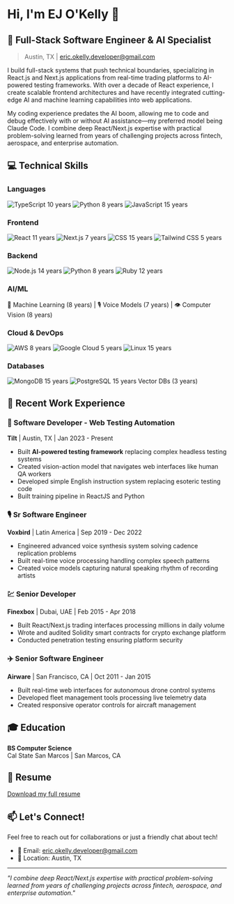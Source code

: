 # Hi, I'm EJ O'Kelly 👋

## 🚀 Full-Stack Software Engineer & AI Specialist
> Austin, TX | [eric.okelly.developer@gmail.com](mailto:eric.okelly.developer@gmail.com)

I build full-stack systems that push technical boundaries, specializing in React.js and Next.js applications from real-time trading platforms to AI-powered testing frameworks. With over a decade of React experience, I create scalable frontend architectures and have recently integrated cutting-edge AI and machine learning capabilities into web applications.

My coding experience predates the AI boom, allowing me to code and debug effectively with or without AI assistance—my preferred model being Claude Code. I combine deep React/Next.js expertise with practical problem-solving learned from years of challenging projects across fintech, aerospace, and enterprise automation.

## 💻 Technical Skills

### Languages
![TypeScript](https://img.shields.io/badge/-TypeScript-3178C6?style=flat-square&logo=typescript&logoColor=white) 10 years
![Python](https://img.shields.io/badge/-Python-3776AB?style=flat-square&logo=python&logoColor=white) 8 years
![JavaScript](https://img.shields.io/badge/-JavaScript-F7DF1E?style=flat-square&logo=javascript&logoColor=black) 15 years

### Frontend
![React](https://img.shields.io/badge/-React-61DAFB?style=flat-square&logo=react&logoColor=black) 11 years
![Next.js](https://img.shields.io/badge/-Next.js-000000?style=flat-square&logo=next.js&logoColor=white) 7 years
![CSS](https://img.shields.io/badge/-CSS-1572B6?style=flat-square&logo=css3&logoColor=white) 15 years
![Tailwind CSS](https://img.shields.io/badge/-Tailwind%20CSS-38B2AC?style=flat-square&logo=tailwind-css&logoColor=white) 5 years

### Backend
![Node.js](https://img.shields.io/badge/-Node.js-339933?style=flat-square&logo=node.js&logoColor=white) 14 years
![Python](https://img.shields.io/badge/-Python-3776AB?style=flat-square&logo=python&logoColor=white) 8 years
![Ruby](https://img.shields.io/badge/-Ruby-CC342D?style=flat-square&logo=ruby&logoColor=white) 12 years

### AI/ML
🤖 Machine Learning (8 years) | 🎙️ Voice Models (7 years) | 👁️ Computer Vision (8 years)

### Cloud & DevOps
![AWS](https://img.shields.io/badge/-AWS-232F3E?style=flat-square&logo=amazon-aws&logoColor=white) 8 years
![Google Cloud](https://img.shields.io/badge/-Google%20Cloud-4285F4?style=flat-square&logo=google-cloud&logoColor=white) 5 years
![Linux](https://img.shields.io/badge/-Linux-FCC624?style=flat-square&logo=linux&logoColor=black) 15 years

### Databases
![MongoDB](https://img.shields.io/badge/-MongoDB-47A248?style=flat-square&logo=mongodb&logoColor=white) 15 years
![PostgreSQL](https://img.shields.io/badge/-PostgreSQL-336791?style=flat-square&logo=postgresql&logoColor=white) 15 years
Vector DBs (3 years)

## 🏢 Recent Work Experience

### 🤖 Software Developer - Web Testing Automation
**Tilt** | Austin, TX | Jan 2023 - Present
- Built **AI-powered testing framework** replacing complex headless testing systems
- Created vision-action model that navigates web interfaces like human QA workers
- Developed simple English instruction system replacing esoteric testing code
- Built training pipeline in ReactJS and Python

### 🎙️ Sr Software Engineer
**Voxbird** | Latin America | Sep 2019 - Dec 2022
- Engineered advanced voice synthesis system solving cadence replication problems
- Built real-time voice processing handling complex speech patterns
- Created voice models capturing natural speaking rhythm of recording artists

### 💹 Senior Developer
**Finexbox** | Dubai, UAE | Feb 2015 - Apr 2018
- Built React/Next.js trading interfaces processing millions in daily volume
- Wrote and audited Solidity smart contracts for crypto exchange platform
- Conducted penetration testing ensuring platform security

### ✈️ Senior Software Engineer
**Airware** | San Francisco, CA | Oct 2011 - Jan 2015
- Built real-time web interfaces for autonomous drone control systems
- Developed fleet management tools processing live telemetry data
- Created responsive operator controls for aircraft management

## 🎓 Education
**BS Computer Science**  
Cal State San Marcos | San Marcos, CA

## 📄 Resume
[Download my full resume](./resume/ejokelly-sr-developer-resume.pdf)

## 📫 Let's Connect!
Feel free to reach out for collaborations or just a friendly chat about tech!

- 📧 Email: [eric.okelly.developer@gmail.com](mailto:eric.okelly.developer@gmail.com)
- 📍 Location: Austin, TX

---
*"I combine deep React/Next.js expertise with practical problem-solving learned from years of challenging projects across fintech, aerospace, and enterprise automation."*